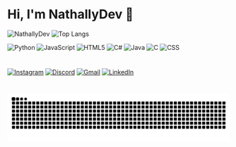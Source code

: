 # Hi, I'm NathallyDev 🍒

![NathallyDev](https://github-readme-stats.vercel.app/api?username=NathallyDev&show_icons=true&theme=dark&hide_title=true&hide=prs,issues&count_private=true&include_all_commits=true&line_height=43)
![Top Langs](https://github-readme-stats.vercel.app/api/top-langs/?username=NathallyDev&layout=compact&theme=dark&hide_title=true&count_private=true&langs_count=10&line_height=22)


<p>
  <img src="https://cdn.jsdelivr.net/gh/devicons/devicon@latest/icons/python/python-original.svg" width="40" height="40" alt="Python"/>
  <img src="https://cdn.jsdelivr.net/gh/devicons/devicon@latest/icons/javascript/javascript-original.svg" width="40" height="40" alt="JavaScript"/>
  <img src="https://cdn.jsdelivr.net/gh/devicons/devicon@latest/icons/html5/html5-original.svg" width="40" height="40" alt="HTML5"/>
  <img src="https://cdn.jsdelivr.net/gh/devicons/devicon@latest/icons/csharp/csharp-original.svg" width="40" height="40" alt="C#"/>
  <img src="https://cdn.jsdelivr.net/gh/devicons/devicon@latest/icons/java/java-original.svg" width="40" height="40" alt="Java"/>
  <img src="https://cdn.jsdelivr.net/gh/devicons/devicon@latest/icons/c/c-original.svg" width="40" height="40" alt="C"/>
  <img src="https://cdn.jsdelivr.net/gh/devicons/devicon@latest/icons/css3/css3-original.svg" width="40" height="40" alt="CSS"/>
</p>

#

[![Instagram](https://img.shields.io/badge/Instagram-E4405F?style=flat&logo=instagram&logoColor=white)](https://www.instagram.com/NathallyDev)
[![Discord](https://img.shields.io/badge/Discord-7289DA?style=flat&logo=discord&logoColor=white)](https://discord.com/users/nittryzinha)
[![Gmail](https://img.shields.io/badge/Gmail-D14836?style=flat&logo=gmail&logoColor=white)](mailto:nathally.dev@gmail.com)
[![LinkedIn](https://img.shields.io/badge/LinkedIn-0A66C2?style=flat&logo=linkedin&logoColor=white)](https://www.linkedin.com/in/náthally-lima-arruda-901235217)


#

<picture align="center">
  <source media="(prefers-color-scheme: dark)" srcset="https://raw.githubusercontent.com/NathallyDev/NathallyDev/output/github-contribution-grid-snake-dark.svg">
  <source media="(prefers-color-scheme: light)" srcset="https://raw.githubusercontent.com/NathallyDev/NathallyDev/output/github-contribution-grid-snake-dark.svg">
  <img align="center" alt="github contribution grid snake animation" src="https://raw.githubusercontent.com/NathallyDev/NathallyDev/output/github-contribution-grid-snake.svg">
</picture>
